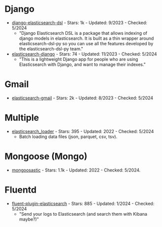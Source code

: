 # Django
- [django-elasticsearch-dsl](https://github.com/django-es/django-elasticsearch-dsl) - Stars: 1k - Updated: 9/2023 - Checked: 5/2024
    - "Django Elasticsearch DSL is a package that allows indexing of django models in elasticsearch. It is built as a thin wrapper around elasticsearch-dsl-py so you can use all the features developed by the elasticsearch-dsl-py team."
- [elasticsearch-django](https://github.com/yunojuno/elasticsearch-django) - Stars: 74 - Updated: 11/2023 - Checked: 5/2024
    - "This is a lightweight Django app for people who are using Elasticsearch with Django, and want to manage their indexes."

# Gmail
- [elasticsearch-gmail](https://github.com/oliver006/elasticsearch-gmail) - Stars: 2k - Updated: 8/2023 - Checked: 5/2024

# Multiple
- [elasticsearch_loader](https://github.com/moshe/elasticsearch_loader) - Stars: 395 - Updated: 2022 - Checked: 5/2024
    - Batch loading data files (json, parquet, csv, tsv).

# Mongoose (Mongo)
- [mongoosastic](https://github.com/mongoosastic/mongoosastic) - Stars: 1.1k - Updated: 2022 - Checked: 5/2024.

# Fluentd
- [fluent-plugin-elasticsearch](https://github.com/uken/fluent-plugin-elasticsearch) - Stars: 885 - Updated: 1/2024 - Checked: 5/2024
    - "Send your logs to Elasticsearch (and search them with Kibana maybe?)"